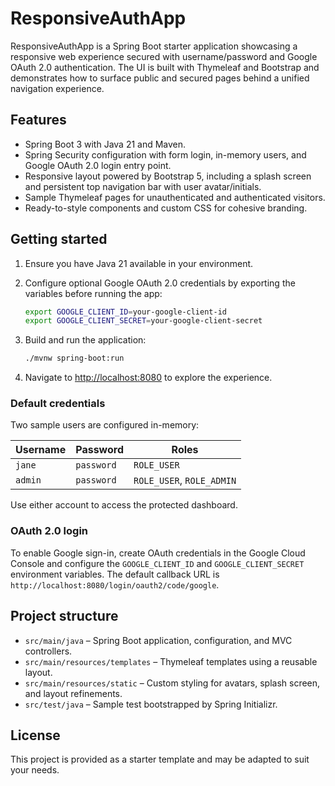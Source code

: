 # ResponsiveAuthApp

ResponsiveAuthApp is a Spring Boot starter application showcasing a responsive web experience secured with username/password and Google OAuth 2.0 authentication. The UI is built with Thymeleaf and Bootstrap and demonstrates how to surface public and secured pages behind a unified navigation experience.

## Features

- Spring Boot 3 with Java 21 and Maven.
- Spring Security configuration with form login, in-memory users, and Google OAuth 2.0 login entry point.
- Responsive layout powered by Bootstrap 5, including a splash screen and persistent top navigation bar with user avatar/initials.
- Sample Thymeleaf pages for unauthenticated and authenticated visitors.
- Ready-to-style components and custom CSS for cohesive branding.

## Getting started

1. Ensure you have Java 21 available in your environment.
2. Configure optional Google OAuth 2.0 credentials by exporting the variables before running the app:

   ```bash
   export GOOGLE_CLIENT_ID=your-google-client-id
   export GOOGLE_CLIENT_SECRET=your-google-client-secret
   ```

3. Build and run the application:

   ```bash
   ./mvnw spring-boot:run
   ```

4. Navigate to <http://localhost:8080> to explore the experience.

### Default credentials

Two sample users are configured in-memory:

| Username | Password | Roles       |
|----------|----------|-------------|
| `jane`   | `password` | `ROLE_USER` |
| `admin`  | `password` | `ROLE_USER`, `ROLE_ADMIN` |

Use either account to access the protected dashboard.

### OAuth 2.0 login

To enable Google sign-in, create OAuth credentials in the Google Cloud Console and configure the `GOOGLE_CLIENT_ID` and `GOOGLE_CLIENT_SECRET` environment variables. The default callback URL is `http://localhost:8080/login/oauth2/code/google`.

## Project structure

- `src/main/java` – Spring Boot application, configuration, and MVC controllers.
- `src/main/resources/templates` – Thymeleaf templates using a reusable layout.
- `src/main/resources/static` – Custom styling for avatars, splash screen, and layout refinements.
- `src/test/java` – Sample test bootstrapped by Spring Initializr.

## License

This project is provided as a starter template and may be adapted to suit your needs.
